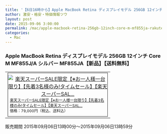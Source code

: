 ```yaml
---
title: '【6日16時から】Apple MacBook Retina ディスプレイモデル 256GB 12インチ Core M MF855J/A 楽天スーパーSALE特価79,000円！送料無料！'
author: 激安・格安・特価情報ツウ
layout: post
date: 2015-09-06 3:00:00
permalink: /mac/apple-macbook-retina-256gb-12inch-core-m-mf855ja-rakuten-timesale-79000.html
categories:
  - Mac
---
```

### Apple MacBook Retina ディスプレイモデル 256GB 12インチ Core M MF855J/A シルバー MF855JA【新品】【送料無料】

<div class="img-bg2 img_L">
  <table border="0" cellpadding="0" cellspacing="0"><tr><td valign="top"><div style="border:1px solid;margin:0px;padding:6px 0px;width:320px;text-align:center;float:left"><a href="http://hb.afl.rakuten.co.jp/hgc/036c543d.61463e9c.064d19b2.e7571150/?pc=http%3a%2f%2fitem.rakuten.co.jp%2fakindo%2fr28eh9u787%2f%3fscid%3daf_link_tbl&amp;m=http%3a%2f%2fm.rakuten.co.jp%2fakindo%2fi%2f10139876%2f" target="_blank"><img src="http://hbb.afl.rakuten.co.jp/hgb/?pc=http%3a%2f%2fthumbnail.image.rakuten.co.jp%2f%400_mall%2fakindo%2fcabinet%2fl15%2fmf855ja.jpg%3f_ex%3d300x300&amp;m=http%3a%2f%2fthumbnail.image.rakuten.co.jp%2f%400_mall%2fakindo%2fcabinet%2fl15%2fmf855ja.jpg%3f_ex%3d80x80" alt="楽天スーパーSALE限定【※お一人様一台限り】【先着3名様のみ!タイムセール】【楽天スーパーSAL..." border="0" style="margin:0px;padding:0px"></a><p style="font-size:12px;line-height:1.4em;text-align:left;margin:0px;padding:2px 6px"><a href="http://hb.afl.rakuten.co.jp/hgc/036c543d.61463e9c.064d19b2.e7571150/?pc=http%3a%2f%2fitem.rakuten.co.jp%2fakindo%2fr28eh9u787%2f%3fscid%3daf_link_tbl&amp;m=http%3a%2f%2fm.rakuten.co.jp%2fakindo%2fi%2f10139876%2f" target="_blank">楽天スーパーSALE限定【※お一人様一台限り】【先着3名様のみ!タイムセール】【楽天スーパーSAL...</a><br><span style="">価格：79,000円（税込、送料込）</span><br></p></div></td></tr></table>
  販売期間	2015年09月06日13時00分～2015年09月06日13時59分
</div>